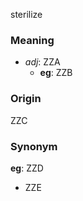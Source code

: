 sterilize
### Meaning
+ _adj_: ZZA
    + __eg__: ZZB

### Origin

ZZC

### Synonym

__eg__: ZZD

+ ZZE


